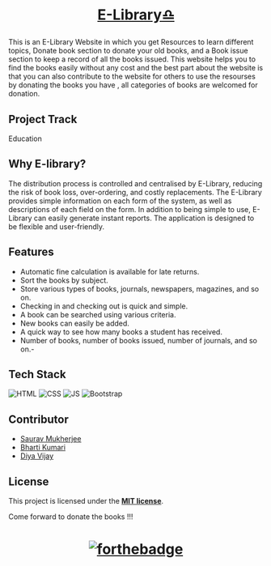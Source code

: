 <h1 align="center">

<a href="https://sauravmukherjee44.github.io/E-Library/" target="_blank">E-Library♎</a>
  
</h1>

This is an E-Library Website in which you get Resources to learn different topics, Donate book section to donate your old books, and a Book issue section to keep a record of all the books issued.
This website helps you to find the books easily without any cost and the best part about the website is that you can also contribute to the website for others to use the resourses by donating the books you have , all categories of books are welcomed for donation. 



## Project Track
Education


## Why E-library?
The distribution process is controlled and centralised by E-Library, reducing the risk of book loss, over-ordering, and costly replacements. The E-Library provides simple information on each form of the system, as well as descriptions of each field on the form. In addition to being simple to use, E-Library can easily generate instant reports. The application is designed to be flexible and user-friendly.

## Features

* Automatic fine calculation is available for late returns.
* Sort the books by subject.
* Store various types of books, journals, newspapers, magazines, and so on.
* Checking in and checking out is quick and simple.
* A book can be searched using various criteria.
* New books can easily be added.
* A quick way to see how many books a student has received.
* Number of books, number of books issued, number of journals, and so on.-

## Tech Stack

![HTML](https://img.shields.io/badge/html5%20-%23E34F26.svg?&style=for-the-badge&logo=html5&logoColor=white)
![CSS](https://img.shields.io/badge/css3%20-%231572B6.svg?&style=for-the-badge&logo=css3&logoColor=white)
![JS](https://img.shields.io/badge/javascript%20-%23323330.svg?&style=for-the-badge&logo=javascript&logoColor=%23F7DF1E)
<img alt="Bootstrap" src="https://img.shields.io/badge/bootstrap-%23563D7C.svg?style=for-the-badge&logo=bootstrap&logoColor=white"/>


## Contributor

* [Saurav Mukherjee](https://github.com/SauravMukherjee44)
* [Bharti Kumari](https://github.com/bhartik021)
* [Diya Vijay](https://github.com/DiyaVj)

## License

This project is licensed under the [**MIT license**](https://github.com/SauravMukherjee44/Aec-Library-Website/blob/main/LICENSE).

Come forward to donate the books !!!  

<h1 align="center">

[![forthebadge](https://forthebadge.com/images/badges/built-with-love.svg)](https://forthebadge.com)
  
</h1>
